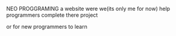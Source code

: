 NEO PROGGRAMING a website were we(its only me for now) help
programmers complete there project

or for new programmers to learn
